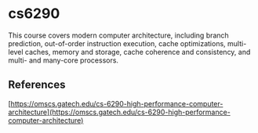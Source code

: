# cs6290

This course covers modern computer architecture, including branch prediction, out-of-order instruction execution, cache optimizations, multi-level caches, memory and storage, cache coherence and consistency, and multi- and many-core processors.

## References

[https://omscs.gatech.edu/cs-6290-high-performance-computer-architecture](https://omscs.gatech.edu/cs-6290-high-performance-computer-architecture)
